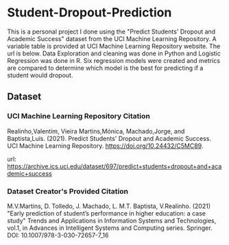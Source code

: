 # Student-Dropout-Prediction
This is a personal project I done using the "Predict Students' Dropout and Academic Success" dataset from the UCI Machine Learning Repository. A variable table is provided at UCI Machine Learning Repository website. The url is below. Data Exploration and cleaning was done in Python and Logistic Regression was done in R. Six regression models were created and metrics are compared to determine which model is the best for predicting if a student would dropout.

## Dataset

### UCI Machine Learning Repository Citation
Realinho,Valentim, Vieira Martins,Mónica, Machado,Jorge, and Baptista,Luís. (2021). Predict Students' Dropout and Academic Success. UCI Machine Learning Repository. https://doi.org/10.24432/C5MC89.

url: https://archive.ics.uci.edu/dataset/697/predict+students+dropout+and+academic+success

### Dataset Creator's Provided Citation
M.V.Martins, D. Tolledo, J. Machado, L. M.T. Baptista, V.Realinho. (2021) "Early prediction of student’s performance in higher education: a case study" Trends and Applications in Information Systems and Technologies, vol.1, in Advances in Intelligent Systems and Computing series. Springer. DOI: 10.1007/978-3-030-72657-7_16

